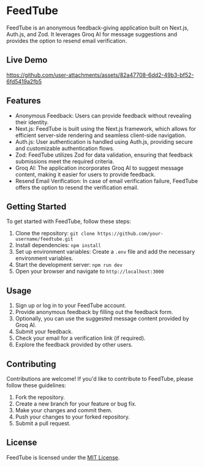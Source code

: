 # FeedTube

FeedTube is an anonymous feedback-giving application built on Next.js, Auth.js, and Zod. It leverages Groq AI for message suggestions and provides the option to resend email verification.

## Live Demo

https://github.com/user-attachments/assets/82a47708-6dd2-49b3-bf52-6fd5419a2fb5

## Features

- Anonymous Feedback: Users can provide feedback without revealing their identity.
- Next.js: FeedTube is built using the Next.js framework, which allows for efficient server-side rendering and seamless client-side navigation.
- Auth.js: User authentication is handled using Auth.js, providing secure and customizable authentication flows.
- Zod: FeedTube utilizes Zod for data validation, ensuring that feedback submissions meet the required criteria.
- Groq AI: The application incorporates Groq AI to suggest message content, making it easier for users to provide feedback.
- Resend Email Verification: In case of email verification failure, FeedTube offers the option to resend the verification email.

## Getting Started

To get started with FeedTube, follow these steps:

1. Clone the repository: `git clone https://github.com/your-username/feedtube.git`
2. Install dependencies: `npm install`
3. Set up environment variables: Create a `.env` file and add the necessary environment variables.
4. Start the development server: `npm run dev`
5. Open your browser and navigate to `http://localhost:3000`

## Usage

1. Sign up or log in to your FeedTube account.
2. Provide anonymous feedback by filling out the feedback form.
3. Optionally, you can use the suggested message content provided by Groq AI.
4. Submit your feedback.
5. Check your email for a verification link (if required).
6. Explore the feedback provided by other users.

## Contributing

Contributions are welcome! If you'd like to contribute to FeedTube, please follow these guidelines:

1. Fork the repository.
2. Create a new branch for your feature or bug fix.
3. Make your changes and commit them.
4. Push your changes to your forked repository.
5. Submit a pull request.

## License

FeedTube is licensed under the [MIT License](https://opensource.org/licenses/MIT).
